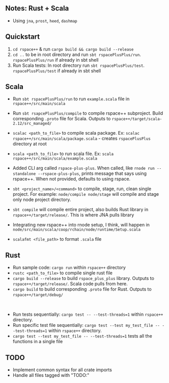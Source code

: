 ## Notes: Rust + Scala

- Using `jna`, `prost`, `heed`, `dashmap`

## Quickstart

1. `cd rspace++` & run `cargo build && cargo build --release`
2. `cd ..` to be in root directory and run `sbt rspacePlusPlus/run`. &nbsp; `rspacePlusPlus/run` if already in sbt shell
3. Run Scala tests: In root directory run `sbt rspacePlusPlus/test`. &nbsp; `rspacePlusPlus/test` if already in sbt shell

## Scala

- Run `sbt rspacePlusPlus/run` to run `example.scala` file in `rspace++/src/main/scala`
- Run `sbt rsapcePlusPlus/compile` to compile rspace++ subproject. Build corresponding `.proto` file for Scala. Outputs to `rspace++/target/scala-2.12/src_managed/`
  
- `scalac <path_to_file>` to compile scala package. Ex: `scalac rspace++/src/main/scala/package.scala` - creates `rspacePlusPlus` directory at root
- `scala <path_to_file>` to run scala file. Ex: `scala rspace++/src/main/scala/example.scala`

- Added CLI arg called `rspace-plus-plus`. When called, like `rnode run --standalone --rspace-plus-plus`, prints message that says using rspace++. When not provided, defaults to using rspace.

- `sbt <project_name>/<command>` to compile, stage, run, clean single project. For example: `node/compile node/stage` will compile and stage only node project directory.

- `sbt compile` will compile entire project, also builds Rust library in `rspace++/target/release/`. This is where JNA pulls library 

- Integrating new rspace++ into rnode setup, I think, will happen in `node/src/main/scala/coop/rchain/node/runtime/Setup.scala`

- `scalafmt <file_path>` to format `.scala` file

## Rust

- Run sample code: `cargo run` within `rspace++` directory
- `rustc <path_to_file>` to compile single rust file
- `cargo build --release` to build `rspace_plus_plus` library. Outputs to `rspace++/target/release/`. Scala code pulls from here.
- `cargo build` to build corresponding `.proto` file for Rust. Outputs to `rspace++/target/debug/`

<br>

- Run tests sequentially: `cargo test -- --test-threads=1` within `rspace++` directory.
- Run specific test file sequentially: `cargo test --test my_test_file -- --test-threads=1` within `rspace++` directory.
- `cargo test --test my_test_file -- --test-threads=1` tests all the functions in a single file

## TODO

- Implement common syntax for all crate imports
- Handle all files tagged with "TODO:"
